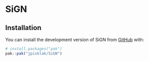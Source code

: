 
<!-- README.md is generated from README.Rmd. Please edit that file -->

# SiGN

<!-- badges: start -->

<!-- badges: end -->

## Installation

You can install the development version of SiGN from
[GitHub](https://github.com/) with:

``` r
# install.packages("pak")
pak::pak("jpisklak/SiGN")
```

